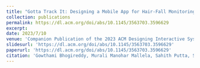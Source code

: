 ```yaml
---
title: "Gotta Track It: Designing a Mobile App for Hair-Fall Monitoring, Care, and Management Among Patients with Underlying Conditions"
collection: publications
permalink: https://dl.acm.org/doi/abs/10.1145/3563703.3596629
excerpt: 
date: 2023/7/10
venue: 'Companion Publication of the 2023 ACM Designing Interactive Systems Conference'
slidesurl: 'https://dl.acm.org/doi/abs/10.1145/3563703.3596629'
paperurl: 'https://dl.acm.org/doi/abs/10.1145/3563703.3596629'
citation: 'Gowthami Bhogireddy, Murali Manohar Mallela, Sahith Putta, Sai Nandan Dontireddy, Tom Ongwere'
---
```

